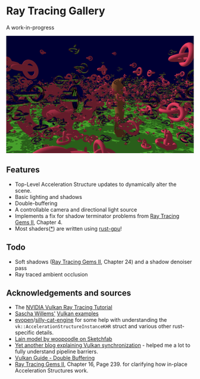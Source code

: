 # Ray Tracing Gallery

A work-in-progress

![](screenshots/reflections.png)

## Features

* Top-Level Acceleration Structure updates to dynamically alter the scene.
* Basic lighting and shadows
* Double-buffering
* A controllable camera and directional light source
* Implements a fix for shadow terminator problems from [Ray Tracing Gems II], Chapter 4.
* Most shaders([*](https://github.com/EmbarkStudios/rust-gpu/issues/754)) are written using [rust-gpu](https://github.com/EmbarkStudios/rust-gpu)!

## Todo

* Soft shadows ([Ray Tracing Gems II], Chapter 24) and a shadow denoiser pass
* Ray traced ambient occlusion

## Acknowledgements and sources

* The [NVIDIA Vulkan Ray Tracing Tutorial](https://nvpro-samples.github.io/vk_raytracing_tutorial_KHR/)
* [Sascha Willems'](https://github.com/SaschaWillems) [Vulkan examples](https://github.com/SaschaWillems/Vulkan/)
* [evopen](https://github.com/evopen)/[silly-cat-engine](https://github.com/evopen/silly-cat-engine) for some help with understanding the `vk::AccelerationStructureInstanceKHR` struct and various other rust-specific details.
* [Lain model by woopoodle on Sketchfab](https://sketchfab.com/3d-models/lain-bf255be16da34df08d48abb5443a6706)
* [Yet another blog explaining Vulkan synchronization](https://themaister.net/blog/2019/08/14/yet-another-blog-explaining-vulkan-synchronization/) - helped me a lot to fully understand pipeline barriers.
* [Vulkan Guide - Double Buffering](https://vkguide.dev/docs/chapter-4/double_buffering/)
* [Ray Tracing Gems II], Chapter 16, Page 239. for clarifying how in-place Acceleration Structures work.

[Ray Tracing Gems II]: https://link.springer.com/content/pdf/10.1007%2F978-1-4842-7185-8.pdf
